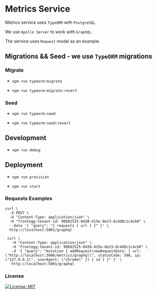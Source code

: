 # Metrics Service

Metrics service uses `TypeORM` with `PostgreSQL`.


We use `Apollo Server` to work with `GraphQL`.

The service uses `Request` model as an example.

## Migrations && Seed - we use `TypeORM` migrations


### Migrate
   * `npm run typeorm:migrate`

   * `npm run typeorm:migrate:revert`

### Seed
   * `npm run typeorm:seed`

   * `npm run typeorm:seed:revert`


## Development

   * `npm run debug`


## Deployment

   * `npm run provision`

   * `npm run start`

### Requests Examples

    curl \
      -X POST \
      -H "Content-Type: application/json" \
      -H "frontegg-tenant-id: 90b02525-0d38-415e-8e23-dc4d8c1c4cb0" \
      --data '{ "query": "{ requests { url } }" }' \
      http://localhost:5001/graphql

     curl \
       -H "Content-Type: application/json" \
       -H "frontegg-tenant-id: 90b02525-0d38-415e-8e23-dc4d8c1c4cb0" \
       -d '{ "query": "mutation { addRequest(newRequestData: { url: \"http://localhost:3000/metrics/graphql\", statusCode: 500, ip: \"127.0.0.1\", userAgent: \"chrome\" }) { id } }" }' \
       http://localhost:5001/graphql


### License
[![License: MIT](https://img.shields.io/badge/License-MIT-blue.svg)](https://opensource.org/licenses/MIT)


